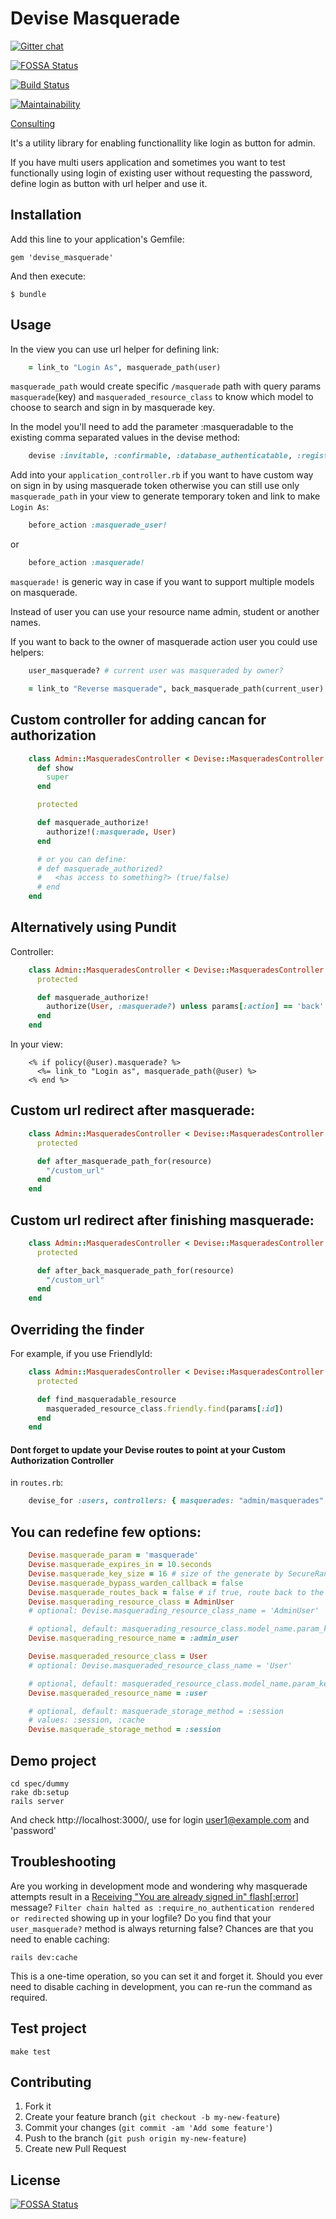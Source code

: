 # Devise Masquerade

 [![Gitter chat](https://badges.gitter.im/oivoodoo/devise_masquerade.svg)](https://gitter.im/oivoodoo/devise_masquerade?utm_source=badge&utm_medium=badge&utm_campaign=pr-badge&utm_content=badge)

[![FOSSA Status](https://app.fossa.io/api/projects/git%2Bgithub.com%2Foivoodoo%2Fdevise_masquerade.svg?type=shield)](https://app.fossa.io/projects/git%2Bgithub.com%2Foivoodoo%2Fdevise_masquerade?ref=badge_shield)

[![Build Status](https://secure.travis-ci.org/oivoodoo/devise_masquerade.svg?branch=master)](https://travis-ci.org/oivoodoo/devise_masquerade)

[![Maintainability](https://api.codeclimate.com/v1/badges/cf63d775dc014a7ebc03/maintainability)](https://codeclimate.com/github/oivoodoo/devise_masquerade/maintainability)

[Consulting](https://bitscorp.co)

It's a utility library for enabling functionallity like login as button for
admin.

If you have multi users application and sometimes you want to test functionally
using login of existing user without requesting the password, define login as
button with url helper and use it.

## Installation

Add this line to your application's Gemfile:

    gem 'devise_masquerade'

And then execute:

    $ bundle

## Usage

In the view you can use url helper for defining link:

```ruby
    = link_to "Login As", masquerade_path(user)
```

`masquerade_path` would create specific `/masquerade` path with query params `masquerade`(key) and `masqueraded_resource_class` to know
which model to choose to search and sign in by masquerade key.

In the model you'll need to add the parameter :masqueradable to the existing comma separated values in the devise method:

```ruby
    devise :invitable, :confirmable, :database_authenticatable, :registerable, :masqueradable
```

Add into your `application_controller.rb` if you want to have custom way on sign in by using masquerade token otherwise you can still
use only `masquerade_path` in your view to generate temporary token and link to make `Login As`:

```ruby
    before_action :masquerade_user!
```

or

```ruby
    before_action :masquerade!
```

`masquerade!` is generic way in case if you want to support multiple models on masquerade.

Instead of user you can use your resource name admin, student or another names.

If you want to back to the owner of masquerade action user you could use
helpers:

```ruby
    user_masquerade? # current user was masqueraded by owner?

    = link_to "Reverse masquerade", back_masquerade_path(current_user)
```

## Custom controller for adding cancan for authorization

```ruby
    class Admin::MasqueradesController < Devise::MasqueradesController
      def show
        super
      end

      protected

      def masquerade_authorize!
        authorize!(:masquerade, User)
      end

      # or you can define:
      # def masquerade_authorized?
      #   <has access to something?> (true/false)
      # end
    end
```

## Alternatively using Pundit

Controller:

```ruby
    class Admin::MasqueradesController < Devise::MasqueradesController
      protected

      def masquerade_authorize!
        authorize(User, :masquerade?) unless params[:action] == 'back'
      end
    end
```

In your view:

```erb
    <% if policy(@user).masquerade? %>
      <%= link_to "Login as", masquerade_path(@user) %>
    <% end %>
```

## Custom url redirect after masquerade:

```ruby
    class Admin::MasqueradesController < Devise::MasqueradesController
      protected

      def after_masquerade_path_for(resource)
        "/custom_url"
      end
    end
```

## Custom url redirect after finishing masquerade:

```ruby
    class Admin::MasqueradesController < Devise::MasqueradesController
      protected

      def after_back_masquerade_path_for(resource)
        "/custom_url"
      end
    end
```

## Overriding the finder

For example, if you use FriendlyId:

```ruby
    class Admin::MasqueradesController < Devise::MasqueradesController
      protected

      def find_masqueradable_resource
        masqueraded_resource_class.friendly.find(params[:id])
      end
    end
```

#### Dont forget to update your Devise routes to point at your Custom Authorization Controller
in `routes.rb`:

```ruby
    devise_for :users, controllers: { masquerades: "admin/masquerades" }
```

## You can redefine few options:

```ruby
    Devise.masquerade_param = 'masquerade'
    Devise.masquerade_expires_in = 10.seconds
    Devise.masquerade_key_size = 16 # size of the generate by SecureRandom.urlsafe_base64
    Devise.masquerade_bypass_warden_callback = false
    Devise.masquerade_routes_back = false # if true, route back to the page the user was on via redirect_back
    Devise.masquerading_resource_class = AdminUser
    # optional: Devise.masquerading_resource_class_name = 'AdminUser'

    # optional, default: masquerading_resource_class.model_name.param_key
    Devise.masquerading_resource_name = :admin_user

    Devise.masqueraded_resource_class = User
    # optional: Devise.masqueraded_resource_class_name = 'User'

    # optional, default: masqueraded_resource_class.model_name.param_key
    Devise.masqueraded_resource_name = :user

    # optional, default: masquerade_storage_method = :session
    # values: :session, :cache
    Devise.masquerade_storage_method = :session
```

## Demo project

    cd spec/dummy
    rake db:setup
    rails server

And check http://localhost:3000/, use for login user1@example.com and
'password'

## Troubleshooting

Are you working in development mode and wondering why masquerade attempts result in a [Receiving "You are already signed in" flash[:error]](https://github.com/oivoodoo/devise_masquerade/issues/58) message? `Filter chain halted as :require_no_authentication rendered or redirected` showing up in your logfile? Do you find that your `user_masquerade?` method is always returning false? Chances are that you need to enable caching:

    rails dev:cache

This is a one-time operation, so you can set it and forget it. Should you ever need to disable caching in development, you can re-run the command as required.

## Test project

    make test

## Contributing

1. Fork it
2. Create your feature branch (`git checkout -b my-new-feature`)
3. Commit your changes (`git commit -am 'Add some feature'`)
4. Push to the branch (`git push origin my-new-feature`)
5. Create new Pull Request


## License
[![FOSSA Status](https://app.fossa.io/api/projects/git%2Bgithub.com%2Foivoodoo%2Fdevise_masquerade.svg?type=large)](https://app.fossa.io/projects/git%2Bgithub.com%2Foivoodoo%2Fdevise_masquerade?ref=badge_large)

